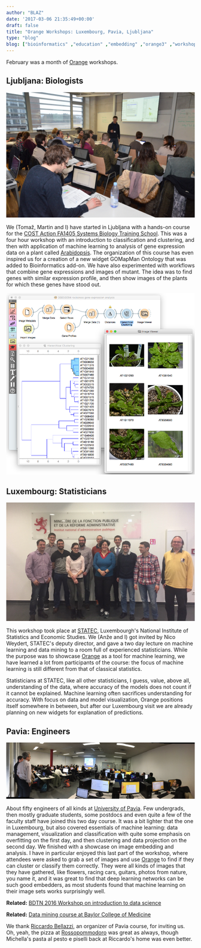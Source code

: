 ```yaml
---
author: "BLAZ"
date: '2017-03-06 21:35:49+00:00'
draft: false
title: "Orange Workshops: Luxembourg, Pavia, Ljubljana"
type: "blog"
blog: ["bioinformatics" ,"education" ,"embedding" ,"orange3" ,"workshop" ]
---
```


February was a month of [Orange](http://orange.biolab.si) workshops.


## Ljubljana: Biologists


![](cost-ljubljana.jpg)

We (Tomaž, Martin and I) have started in Ljubljana with a hands-on course for the [COST Action FA1405 Systems Biology Training School](http://conferences.nib.si/camo2017/). This was a four hour workshop with an introduction to classification and clustering, and then with application of machine learning to analysis of gene expression data on a plant called [Arabidopsis](https://en.wikipedia.org/wiki/Arabidopsis). The organization of this course has even inspired us for a creation of a new widget GOMapMan Ontology that was added to Bioinformatics add-on. We have also experimented with workflows that combine gene expressions and images of mutant. The idea was to find genes with similar expression profile, and then show images of the plants for which these genes have stood out.

![](rockcress-gse56094.png)


## Luxembourg: Statisticians


![](statec-luxembourg.jpg)

This workshop took place at [STATEC](http://www.statistiques.public.lu/fr/acteurs/statec/index.html), Luxembourgh's National Institute of Statistics and Economic Studies. We (Anže and I) got invited by Nico Weydert, STATEC's deputy director, and gave a two day lecture on machine learning and data mining to a room full of experienced statisticians. While the purpose was to showcase [Orange](http://orange.biolab.si) as a tool for machine learning, we have learned a lot from participants of the course: the focus of machine learning is still different from that of classical statistics.

Statisticians at STATEC, like all other statisticians, I guess, value, above all, understanding of the data, where accuracy of the models does not count if it cannot be explained. Machine learning often sacrifices understanding for accuracy. With focus on data and model visualization, Orange positions itself somewhere in between, but after our Luxembourg visit we are already planning on new widgets for explanation of predictions.


## Pavia: Engineers


![](pavia-data-science.jpg)

About fifty engineers of all kinds at [University of Pavia](http://cht.unipv.it/index.php/events/introduction-to-data-science). Few undergrads, then mostly graduate students, some postdocs and even quite a few of the faculty staff have joined this two day course. It was a bit lighter that the one in Luxembourg, but also covered essentials of machine learning: data management, visualization and classification with quite some emphasis on overfitting on the first day, and then clustering and data projection on the second day. We finished with a showcase on image embedding and analysis. I have in particular enjoyed this last part of the workshop, where attendees were asked to grab a set of images and use [Orange](http://orange.biolab.si) to find if they can cluster or classify them correctly. They were all kinds of images that they have gathered, like flowers, racing cars, guitars, photos from nature, you name it, and it was great to find that deep learning networks can be such good embedders, as most students found that machine learning on their image sets works surprisingly well.



**Related:** [BDTN 2016 Workshop on introduction to data science](/blog/2016/12/16/bdtn-2016-workshop-introduction-to-data-science)





**Related:** [Data mining course at Baylor College of Medicine](/blog/2016/09/15/data-mining-in-houston-2)



We thank [Riccardo Bellazzi](http://www.labmedinfo.org/people/bellazzi), an organizer of Pavia course, for inviting us. Oh, yeah, the pizza at [Rossopommodoro](http://www.rossopomodoro.it/ristoranti/PAVIA/pavia-citta) was great as always, though Michella's pasta al pesto e piselli back at Riccardo's home was even better.
